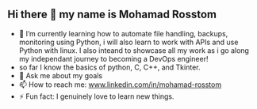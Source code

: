 ## Hi there 👋 my name is Mohamad Rosstom
- 🌱 I’m currently learning how to automate file handling, backups, monitoring using Python, i will also learn to work with APIs and use Python with linux. I also inteand to showcase all my work as i go along my independant journey to becoming a DevOps engineer!
- so far I know the basics of python, C, C++, and Tkinter.
- 💬 Ask me about my goals
- 📫 How to reach me: www.linkedin.com/in/mohamad-rosstom
- ⚡ Fun fact: I genuinely love to learn new things.
<!--
**Mo-codes7/Mo-codes7** is a ✨ _special_ ✨ repository because its `README.md` (this file) appears on your GitHub profile.

Here are some ideas to get you started:

- 🔭 I’m currently working on ...
- 🌱 I’m currently learning ...
- 👯 I’m looking to collaborate on ...
- 🤔 I’m looking for help with ...
- 💬 Ask me about ...
- 📫 How to reach me: ...
- 😄 Pronouns: ...
- ⚡ Fun fact: ...
-->
